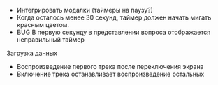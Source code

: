 * Интегрировать модалки (таймеры на паузу?)
* Когда осталось менее 30 секунд, таймер должен начать мигать красным цветом.
* BUG В первую секунду в представлении вопроса отображается неправильный таймер

Загрузка данных
* Воспроизведение первого трека после переключения экрана
* Включение трека останавливает воспроизведение остальных
